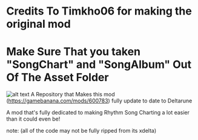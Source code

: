 # Credits To Timkho06 for making the original mod
# Make Sure That you taken "SongChart" and "SongAlbum" Out Of The Asset Folder
![alt text](https://images.gamebanana.com/img/ss/mods/68650bcccd61b.jpg)
A Repository that Makes this mod (https://gamebanana.com/mods/600783) fully update to date to Deltarune

A mod that's fully dedicated to making Rhythm Song Charting a lot easier than it could even be!


note:
(all of the code may not be fully ripped from its xdelta)
